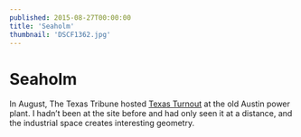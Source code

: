 ```yaml
---
published: 2015-08-27T00:00:00
title: 'Seaholm'
thumbnail: 'DSCF1362.jpg'
---
```

# Seaholm

In August, The Texas Tribune hosted [Texas Turnout](https://medium.com/the-texas-tribune/texas-voter-turnout-is-dismal-here-are-8-ways-to-improve-it-13342ff153e5) at the old Austin power plant. I hadn’t been at the site before and had only seen it at a distance, and the industrial space creates interesting geometry.
